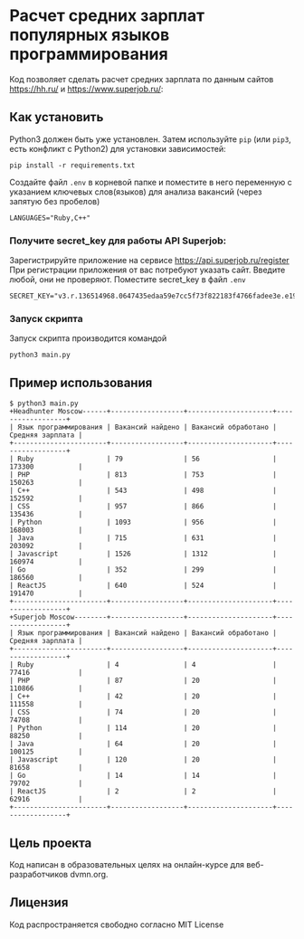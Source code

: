 # Расчет средних зарплат популярных языков программирования

Код позволяет сделать расчет средних зарплата по данным сайтов https://hh.ru/ и https://www.superjob.ru/:


## Как установить

Python3 должен быть уже установлен. Затем используйте ``pip`` (или ``pip3``, есть конфликт с Python2) для установки зависимостей:

```
pip install -r requirements.txt
```
Создайте файл ``.env`` в корневой папке и поместите в него переменную с указанием ключевых слов(языков) для анализа вакансий (через запятую без пробелов)
```
LANGUAGES="Ruby,C++"
```

### Получите secret_key для работы API Superjob:

Зарегистрируйте приложение на сервисе https://api.superjob.ru/register
При регистрации приложения от вас потребуют указать сайт. Введите любой, они не проверяют.
Поместите secret_key в файл ``.env``

```
SECRET_KEY="v3.r.136514968.0647435edaa59e7cc5f73f822183f4766fadee3e.e193b3a15e7f3c3f35828079e770f6e2694d2f3e"```
```

### Запуск скрипта

Запуск скрипта производится командой

```
python3 main.py
```

## Пример использования

```
$ python3 main.py
+Headhunter Moscow------+------------------+---------------------+------------------+
| Язык программирования | Вакансий найдено | Вакансий обработано | Средняя зарплата |
+-----------------------+------------------+---------------------+------------------+
| Ruby                  | 79               | 56                  | 173300           |
| PHP                   | 813              | 753                 | 150263           |
| C++                   | 543              | 498                 | 152592           |
| CSS                   | 957              | 866                 | 135436           |
| Python                | 1093             | 956                 | 168003           |
| Java                  | 715              | 631                 | 203092           |
| Javascript            | 1526             | 1312                | 160974           |
| Go                    | 352              | 299                 | 186560           |
| ReactJS               | 640              | 524                 | 191470           |
+-----------------------+------------------+---------------------+------------------+
+Superjob Moscow--------+------------------+---------------------+------------------+
| Язык программирования | Вакансий найдено | Вакансий обработано | Средняя зарплата |
+-----------------------+------------------+---------------------+------------------+
| Ruby                  | 4                | 4                   | 77416            |
| PHP                   | 87               | 20                  | 110866           |
| C++                   | 42               | 20                  | 111558           |
| CSS                   | 74               | 20                  | 74708            |
| Python                | 114              | 20                  | 88250            |
| Java                  | 64               | 20                  | 100125           |
| Javascript            | 120              | 20                  | 81658            |
| Go                    | 14               | 14                  | 79702            |
| ReactJS               | 2                | 2                   | 62916            |
+-----------------------+------------------+---------------------+------------------+
```

## Цель проекта

Код написан в образовательных целях на онлайн-курсе для веб-разработчиков dvmn.org.

## Лицензия

Код распространяется свободно согласно MIT License
